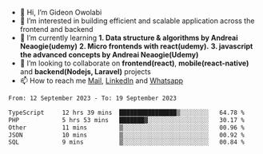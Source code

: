 - 👋 Hi, I’m Gideon Owolabi
- 👀 I’m interested in building efficient and scalable application across the frontend and backend
- 🌱 I’m currently learning <b>1. Data structure & algorithms by Andreai Neaogie(udemy)</b> <b>2. Micro frontends with react(udemy).</b>  <b>3. javascript the advanced concepts by Andreai Neaogie(Udemy)</b>
- 💞️ I’m looking to collaborate on <b>frontend(react)</b>, <b>mobile(react-native)</b> and <b>backend(Nodejs, Laravel)</b> projects
- 📫 How to reach me <a href="mailto:gideoniyin2021@gmail.com">Mail</a>, <a href="https://www.linkedin.com/in/gideon-owolabi-9b667a232/">LinkedIn</a> and <a href="https://wa.me/2348055377085">Whatsapp</a>

<!---
gude1/gude1 is a ✨ special ✨ repository because its `README.md` (this file) appears on your GitHub profile.
You can click the Preview link to take a look at your changes.
--->

<!--START_SECTION:waka-->

```txt
From: 12 September 2023 - To: 19 September 2023

TypeScript     12 hrs 39 mins  ████████████████▒░░░░░░░░   64.78 %
PHP            5 hrs 53 mins   ███████▓░░░░░░░░░░░░░░░░░   30.17 %
Other          11 mins         ▒░░░░░░░░░░░░░░░░░░░░░░░░   00.96 %
JSON           10 mins         ▒░░░░░░░░░░░░░░░░░░░░░░░░   00.92 %
SQL            9 mins          ▒░░░░░░░░░░░░░░░░░░░░░░░░   00.84 %
```

<!--END_SECTION:waka-->
